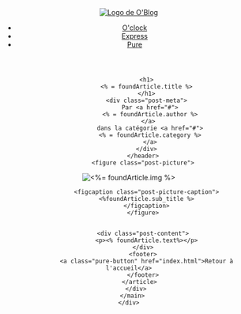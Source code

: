<!DOCTYPE html>
<html lang="fr">
  <head>
    <meta charset="utf-8">
    <title>O'Blog</title>
    <meta name="viewport" content="width=device-width, initial-scale=1.0">
    <!-- Purecss -->
    <link rel="stylesheet" href="../static/css/pure.min.css">
    <!-- Font -->
    <link rel="preconnect" href="https://fonts.gstatic.com">
    <link href="https://fonts.googleapis.com/css2?family=Work+Sans:ital,wght@0,300;0,700;1,300&display=swap" rel="stylesheet">
    <!-- CSS Maison -->
    <link rel="stylesheet" href="../static/css/style.css">
  </head>
  <body>
    <div class="pure-g">
      <header class="banner pure-u-1 pure-u-md-1-4 pure-u-xl-1-6">
        <a href="/" title="Retour à l'accueil">
          <img class="banner-logo pure-img" src="images/logo.svg" alt="Logo de O'Blog">
        </a>
        <nav class="banner-menu pure-menu">
          <ul class="pure-menu-list">
            <li class="pure-menu-item"><a target="_blank" href="https://oclock.io" class="pure-menu-link">O'clock</a></li>
            <li class="pure-menu-item"><a target="_blank" href="https://expressjs.com" class="pure-menu-link">Express</a></li>
            <li class="pure-menu-item"><a target="_blank" href="http://purecss.io" class="pure-menu-link">Pure</a></li>
          </ul>
        </nav>
      </header>
      <main class="content pure-u-1 pure-u-md-3-4 pure-u-xl-5-6">
        <div class="pure-g">
          <article class="post pure-u-1">
            <header>
            
              <h1>
              <% = foundArticle.title %>
              </h1>
              <div class="post-meta">
                Par <a href="#">
                <% = foundArticle.author %>
                </a> 
                dans la catégorie <a href="#">
                <% = foundArticle.category %>
                </a>
              </div>
            </header>
            <figure class="post-picture">
 <img src="/img/<%= foundArticle.img %>" alt="<%= foundArticle.img %>">

              <figcaption class="post-picture-caption">
              <%foundArticle.sub_title %>
              </figcaption>
            </figure>


            <div class="post-content">
              <p><% foundArticle.text%></p>
            </div>
            <footer>
              <a class="pure-button" href="index.html">Retour à l'accueil</a>
            </footer>
          </article>
        </div>
      </main>
    </div>
  </body>
</html>